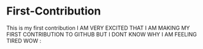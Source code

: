 # First-Contribution
This is my first contribution
I AM VERY EXCITED THAT I AM MAKING MY FIRST CONTRIBUTION TO GITHUB BUT I DONT KNOW WHY I AM FEELING TIRED
WOW :
